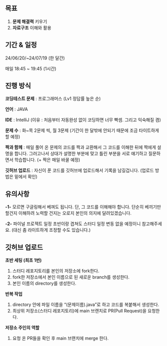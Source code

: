 ## 목표

1. **문제 해결력** 키우기
2. **자료구조** 이해와 활용

## 기간 & 일정

24/06/20/~24/07/19 (한 달간)

매일 18:45 ~ 19:45 (1시간)

## 진행 방식

**코딩테스트 문제** 
: 프로그래머스 (Lv1 정답률 높은 순)

**언어** 
: JAVA

**IDE** 
: IntelliJ (이유 : 처음부터 자동완성 없이 코딩하면 너무 빡셈. 그리고 익숙해질 겸)

**문제 수**
: 화~목 2문제 씩, 월 3문제 (기간이 한 달밖에 안되기 때문에 조금 타이트하게 할 예정)

**짝과 함께**
: 매일 풀어 온 문제의 코드를 짝과 교환해서 그 코드를 이해한 뒤에 짝에게 설명을 합니다. 그러고나서 상대가 설명한 부분에 맞고 틀린 부분을 서로 얘기하고 질문하면서 학습합니다. (+ 짝은 매일 바꿀 예정)

**깃허브 업로드**
: 자신이 푼 코드를 깃허브에 업로드해서 기록을 남길겁니다. (업로드 방법은 밑에서 확인)

## 유의사항

**-1-**
모르면 구글링해서 베껴도 됩니다. 단, 그 코드를 이해해야 합니다. 단순히 베끼기만 할건지 이해하려 노력할 건지는 오로지 본인의 의지에 달려있겠습니다.

**-2-**
파이널 프로젝트 일정 초반이랑 겹쳐도 스터디 일정 변동 없을 예정이니 참고해주세요. (대신 좀 라이트하게 조정할 수도 있습니다.)

## 깃허브 업로드

**초반 세팅 (최초 1번)**

1. 스터디 레포지토리를 본인의 저장소에 fork한다.
2. fork한 저장소에서 본인 이름으로 된 새로운 branch를 생성한다.
3. 본인 이름의 directory를 생성한다.

**반복 작업**

1. directory 안에 파일 이름을 “(문제이름).java”로 하고 코드를 복붙해서 생성한다.
2. 최상위 저장소(스터디 레포지토리)에 main 브랜치로 PR(Pull Request)을 요청한다.

**저장소 주인의 역할**

1. 요청 온 PR들을 확인 후 main 브랜치에 merge 한다.
